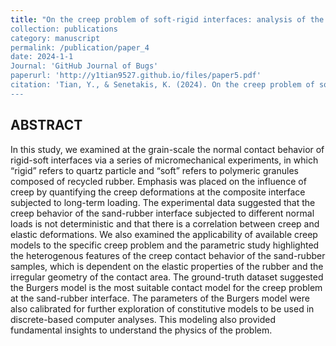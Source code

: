 ```yaml
---
title: "On the creep problem of soft-rigid interfaces: analysis of the normal contact behavior and application of creep models
collection: publications
category: manuscript
permalink: /publication/paper_4
date: 2024-1-1
Journal: 'GitHub Journal of Bugs'
paperurl: 'http://y1tian9527.github.io/files/paper5.pdf'
citation: 'Tian, Y., & Senetakis, K. (2024). On the creep problem of soft-rigid interfaces: analysis of the normal contact behavior and application of creep models. Granular Matter, 26(1), 8.'
---
```

ABSTRACT
---
In this study, we examined at the grain-scale the normal contact behavior of rigid-soft interfaces via a series of micromechanical experiments, in which “rigid” refers to quartz particle and “soft” refers to polymeric granules composed of recycled rubber. Emphasis was placed on the influence of creep by quantifying the creep deformations at the composite interface subjected to long-term loading. The experimental data suggested that the creep behavior of the sand-rubber interface subjected to different normal loads is not deterministic and that there is a correlation between creep and elastic deformations. We also examined the applicability of available creep models to the specific creep problem and the parametric study highlighted the heterogenous features of the creep contact behavior of the sand-rubber samples, which is dependent on the elastic properties of the rubber and the irregular geometry of the contact area. The ground-truth dataset suggested the Burgers model is the most suitable contact model for the creep problem at the sand-rubber interface. The parameters of the Burgers model were also calibrated for further exploration of constitutive models to be used in discrete-based computer analyses. This modeling also provided fundamental insights to understand the physics of the problem.
